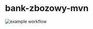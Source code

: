 # bank-zbozowy-mvn
![example workflow](https://github.com/JuliaNowakowska17/bank-zbozowy-mvn/actions/workflows/ci.yml/badge.svg)
